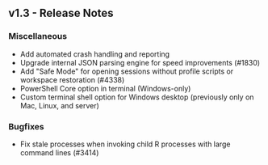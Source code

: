 ## v1.3 - Release Notes

### Miscellaneous

* Add automated crash handling and reporting
* Upgrade internal JSON parsing engine for speed improvements (#1830)
* Add "Safe Mode" for opening sessions without profile scripts or workspace restoration (#4338)
* PowerShell Core option in terminal (Windows-only)
* Custom terminal shell option for Windows desktop (previously only on Mac, Linux, and server)

### Bugfixes

* Fix stale processes when invoking child R processes with large command lines (#3414)


